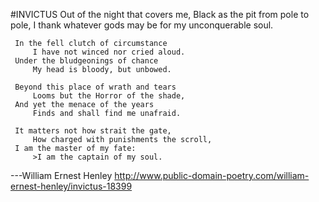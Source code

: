 #INVICTUS
Out of the night that covers me,
         Black as the pit from pole to pole,
     I thank whatever gods may be
         for my unconquerable soul.

     In the fell clutch of circumstance
         I have not winced nor cried aloud.
     Under the bludgeonings of chance
         My head is bloody, but unbowed.

     Beyond this place of wrath and tears
         Looms but the Horror of the shade,
     And yet the menace of the years
         Finds and shall find me unafraid.

     It matters not how strait the gate,
         How charged with punishments the scroll,
     I am the master of my fate:
         >I am the captain of my soul.

---William Ernest Henley
http://www.public-domain-poetry.com/william-ernest-henley/invictus-18399
